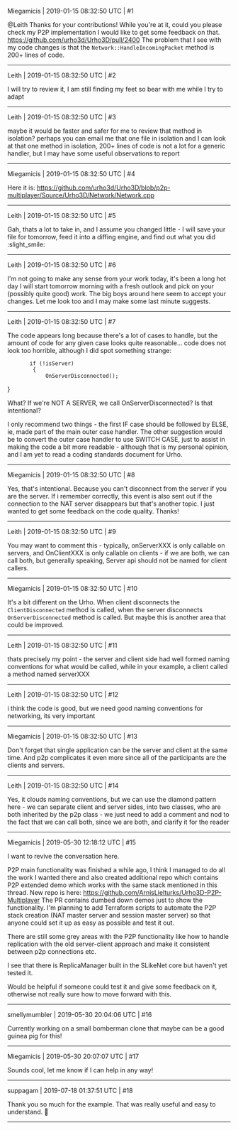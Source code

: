 Miegamicis | 2019-01-15 08:32:50 UTC | #1

@Leith Thanks for your contributions! While you're at it, could you please check my P2P implementation I would like to get some feedback on that. https://github.com/urho3d/Urho3D/pull/2400
The problem that I see with my code changes is that the `Network::HandleIncomingPacket` method is 200+ lines of code.

-------------------------

Leith | 2019-01-15 08:32:50 UTC | #2

I will try to review it, I am still finding my feet so bear with me while I try to adapt

-------------------------

Leith | 2019-01-15 08:32:50 UTC | #3

maybe it would be faster and safer for me to review that method in isolation? perhaps you can email me that one file in isolation and I can look at that one method in isolation, 200+ lines of code is not a lot for a generic handler, but I may have some useful observations to report

-------------------------

Miegamicis | 2019-01-15 08:32:50 UTC | #4

Here it is: https://github.com/urho3d/Urho3D/blob/p2p-multiplayer/Source/Urho3D/Network/Network.cpp

-------------------------

Leith | 2019-01-15 08:32:50 UTC | #5

Gah, thats a lot to take in, and I assume you changed little - I will save your file for tomorrow, feed it into a diffing engine, and find out what you did :slight_smile:

-------------------------

Leith | 2019-01-15 08:32:50 UTC | #6

I'm not going to make any sense from your work today, it's been a long hot day
I will start tomorrow morning with a fresh outlook and pick on your (possibly quite good) work. The big boys around here seem to accept your changes. Let me look too and I may make some last minute suggests.

-------------------------

Leith | 2019-01-15 08:32:50 UTC | #7

The code appears long because there's a lot of cases to handle, but the amount of code for any given case looks quite reasonable... code does not look too horrible, although I did spot something strange:
 
           if (!isServer)
            {
                OnServerDisconnected();
}

What? If we're NOT A SERVER, we call OnServerDisconnected? Is that intentional?

I only recommend two things - the first IF case should be followed by ELSE, ie, made part of the main outer case handler. The other suggestion would be to convert the outer case handler to use SWITCH CASE, just to assist in making the code a bit more readable - although that is my personal opinion, and I am yet to read a coding standards document for Urho.

-------------------------

Miegamicis | 2019-01-15 08:32:50 UTC | #8

Yes, that's intentional. Because you can't disconnect from the server if you are the server. If i remember correctly, this event is also sent out if the connection to the NAT server disappears but that's another topic. I just wanted to get some feedback on the code quality. Thanks!

-------------------------

Leith | 2019-01-15 08:32:50 UTC | #9

You may want to comment this - typically, onServerXXX is only callable on servers, and OnClientXXX is only callable on clients - if we are both, we can call both, but generally speaking, Server api should not be named for client callers.

-------------------------

Miegamicis | 2019-01-15 08:32:50 UTC | #10

It's a bit different on the Urho. When client disconnects the `ClientDisconnected` method is called, when the server disconnects `OnServerDisconnected` method is called. But maybe this is another area that could be improved.

-------------------------

Leith | 2019-01-15 08:32:50 UTC | #11

thats precisely my point - the server and client side had well formed naming conventions for what would be called, while in your example, a client called a method named serverXXX

-------------------------

Leith | 2019-01-15 08:32:50 UTC | #12

i think the code is good, but we need good naming conventions for networking, its very important

-------------------------

Miegamicis | 2019-01-15 08:32:50 UTC | #13

Don't forget that single application can be the server and client at the same time. And p2p complicates it even more since all of the participants are the clients and servers.

-------------------------

Leith | 2019-01-15 08:32:50 UTC | #14

Yes, it clouds naming conventions, but we can use the diamond pattern here - we can separate client and server sides, into two classes, who are both inherited by the p2p class - we just need to add a comment and nod to the fact that we can call both, since we are both, and clarify it for the reader

-------------------------

Miegamicis | 2019-05-30 12:18:12 UTC | #15

I want to revive the conversation here.

P2P main functionality was finished a while ago, I think I managed to do all the work I wanted there and also created additional repo which contains P2P extended demo which works with the same stack mentioned in this thread. New repo is here: https://github.com/ArnisLielturks/Urho3D-P2P-Multiplayer
The PR contains dumbed down demos just to show the functionality. 
I'm planning to add Terraform scripts to automate the P2P stack creation (NAT master server and session master server) so that anyone could set it up as easy as possible and test it out.

There are still some grey areas with the P2P functionality like how to handle replication with the old server-client approach and make it consistent between p2p connections etc.

I see that there is ReplicaManager built in the SLikeNet core but haven't yet tested it.

Would be helpful if someone could test it and give some feedback on it, otherwise not really sure how to move forward with this.

-------------------------

smellymumbler | 2019-05-30 20:04:06 UTC | #16

Currently working on a small bomberman clone that maybe can be a good guinea pig for this!

-------------------------

Miegamicis | 2019-05-30 20:07:07 UTC | #17

Sounds cool, let me know if I can help in any way!

-------------------------

suppagam | 2019-07-18 01:37:51 UTC | #18

Thank you so much for the example. That was really useful and easy to understand. :star_struck:

-------------------------

